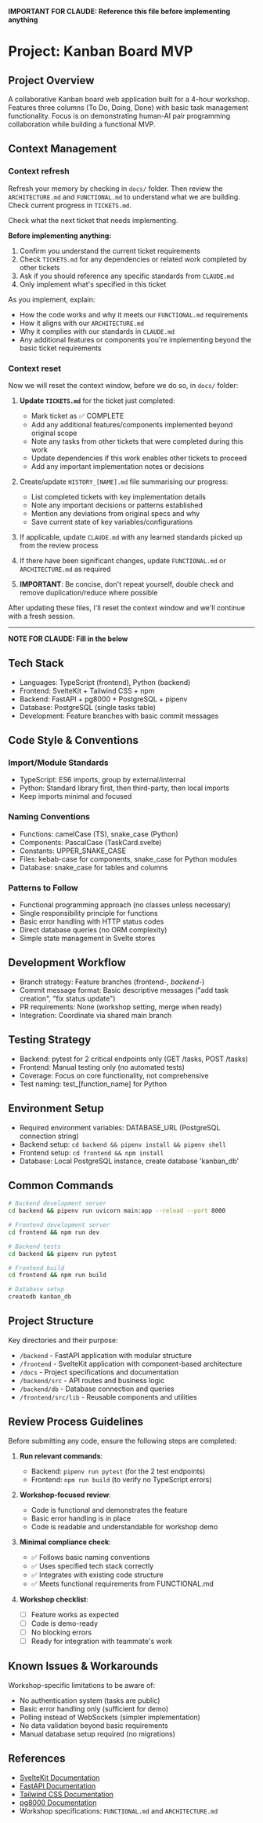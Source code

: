 **IMPORTANT FOR CLAUDE: Reference this file before implementing anything**

# Project: Kanban Board MVP

## Project Overview

A collaborative Kanban board web application built for a 4-hour workshop. Features three columns (To Do, Doing, Done) with basic task management functionality. Focus is on demonstrating human-AI pair programming collaboration while building a functional MVP.

## Context Management

### Context refresh

Refresh your memory by checking in `docs/` folder. Then review the `ARCHITECTURE.md` and `FUNCTIONAL.md` to understand what we are building. Check current progress in `TICKETS.md`.

Check what the next ticket that needs implementing.

**Before implementing anything:**

1. Confirm you understand the current ticket requirements
2. Check `TICKETS.md` for any dependencies or related work completed by other tickets
3. Ask if you should reference any specific standards from `CLAUDE.md`
4. Only implement what's specified in this ticket

As you implement, explain:

- How the code works and why it meets our `FUNCTIONAL.md` requirements
- How it aligns with our `ARCHITECTURE.md`
- Why it complies with our standards in `CLAUDE.md`
- Any additional features or components you're implementing beyond the basic ticket requirements

### Context reset

Now we will reset the context window, before we do so, in `docs/` folder:

1. **Update `TICKETS.md`** for the ticket just completed:

   - Mark ticket as ✅ COMPLETE
   - Add any additional features/components implemented beyond original scope
   - Note any tasks from other tickets that were completed during this work
   - Update dependencies if this work enables other tickets to proceed
   - Add any important implementation notes or decisions

2. Create/update `HISTORY_[NAME].md` file summarising our progress:

   - List completed tickets with key implementation details
   - Note any important decisions or patterns established
   - Mention any deviations from original specs and why
   - Save current state of key variables/configurations

3. If applicable, update `CLAUDE.md` with any learned standards picked up from the review process

4. If there have been significant changes, update `FUNCTIONAL.md` or `ARCHITECTURE.md` as required

5. **IMPORTANT**: Be concise, don't repeat yourself, double check and remove duplication/reduce where possible

After updating these files, I'll reset the context window and we'll continue with a fresh session.

---

**NOTE FOR CLAUDE: Fill in the below**

## Tech Stack

- Languages: TypeScript (frontend), Python (backend)
- Frontend: SvelteKit + Tailwind CSS + npm
- Backend: FastAPI + pg8000 + PostgreSQL + pipenv
- Database: PostgreSQL (single tasks table)
- Development: Feature branches with basic commit messages

## Code Style & Conventions

### Import/Module Standards

- TypeScript: ES6 imports, group by external/internal
- Python: Standard library first, then third-party, then local imports
- Keep imports minimal and focused

### Naming Conventions

- Functions: camelCase (TS), snake_case (Python)
- Components: PascalCase (TaskCard.svelte)
- Constants: UPPER_SNAKE_CASE
- Files: kebab-case for components, snake_case for Python modules
- Database: snake_case for tables and columns

### Patterns to Follow

- Functional programming approach (no classes unless necessary)
- Single responsibility principle for functions
- Basic error handling with HTTP status codes
- Direct database queries (no ORM complexity)
- Simple state management in Svelte stores

## Development Workflow

- Branch strategy: Feature branches (frontend-*, backend-*)
- Commit message format: Basic descriptive messages ("add task creation", "fix status update")
- PR requirements: None (workshop setting, merge when ready)
- Integration: Coordinate via shared main branch

## Testing Strategy

- Backend: pytest for 2 critical endpoints only (GET /tasks, POST /tasks)
- Frontend: Manual testing only (no automated tests)
- Coverage: Focus on core functionality, not comprehensive
- Test naming: test_[function_name] for Python

## Environment Setup

- Required environment variables: DATABASE_URL (PostgreSQL connection string)
- Backend setup: `cd backend && pipenv install && pipenv shell`
- Frontend setup: `cd frontend && npm install`
- Database: Local PostgreSQL instance, create database 'kanban_db'

## Common Commands

```bash
# Backend development server
cd backend && pipenv run uvicorn main:app --reload --port 8000

# Frontend development server  
cd frontend && npm run dev

# Backend tests
cd backend && pipenv run pytest

# Frontend build
cd frontend && npm run build

# Database setup
createdb kanban_db
```

## Project Structure

Key directories and their purpose:

- `/backend` - FastAPI application with modular structure
- `/frontend` - SvelteKit application with component-based architecture  
- `/docs` - Project specifications and documentation
- `/backend/src` - API routes and business logic
- `/backend/db` - Database connection and queries
- `/frontend/src/lib` - Reusable components and utilities

## Review Process Guidelines

Before submitting any code, ensure the following steps are completed:

1. **Run relevant commands**:
   - Backend: `pipenv run pytest` (for the 2 test endpoints)
   - Frontend: `npm run build` (to verify no TypeScript errors)

2. **Workshop-focused review**:
   - Code is functional and demonstrates the feature
   - Basic error handling is in place
   - Code is readable and understandable for workshop demo

3. **Minimal compliance check**:
   - ✅ Follows basic naming conventions
   - ✅ Uses specified tech stack correctly
   - ✅ Integrates with existing code structure
   - ✅ Meets functional requirements from FUNCTIONAL.md

4. **Workshop checklist**:
   - [ ] Feature works as expected
   - [ ] Code is demo-ready
   - [ ] No blocking errors
   - [ ] Ready for integration with teammate's work

## Known Issues & Workarounds

Workshop-specific limitations to be aware of:

- No authentication system (tasks are public)
- Basic error handling only (sufficient for demo)
- Polling instead of WebSockets (simpler implementation)
- No data validation beyond basic requirements
- Manual database setup required (no migrations)

## References

- [SvelteKit Documentation](https://kit.svelte.dev/docs)
- [FastAPI Documentation](https://fastapi.tiangolo.com/)
- [Tailwind CSS Documentation](https://tailwindcss.com/docs)
- [pg8000 Documentation](https://github.com/tlocke/pg8000)
- Workshop specifications: `FUNCTIONAL.md` and `ARCHITECTURE.md`
